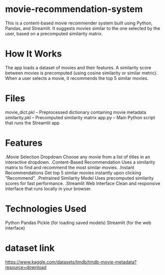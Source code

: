 # movie-recommendation-system
This is a content-based movie recommender system built using Python, Pandas, and Streamlit. It suggests movies similar to the one selected by the user, based on a precomputed similarity matrix.
# How It Works
The app loads a dataset of movies and their features.
A similarity score between movies is precomputed (using cosine similarity or similar metric).
When a user selects a movie, it recommends the top 5 similar movies.
# Files
movie_dict.pkl – Preprocessed dictionary containing movie metadata
similarity.pkl – Precomputed similarity matrix
app.py – Main Python script that runs the Streamlit app
# Features
.Movie Selection Dropdown
Choose any movie from a list of titles in an interactive dropdown.
.Content-Based Recommendation
Uses a similarity matrix to find and recommend the most similar movies.
.Instant Recommendations
Get top 5 similar movies instantly upon clicking "Recommend".
.Pretrained Similarity Model
Uses precomputed similarity scores for fast performance.
.Streamlit Web Interface
Clean and responsive interface that runs locally in your browser.
# Technologies Used
Python
Pandas
Pickle (for loading saved models)
Streamlit (for the web interface)
# dataset link
https://www.kaggle.com/datasets/tmdb/tmdb-movie-metadata?resource=download


